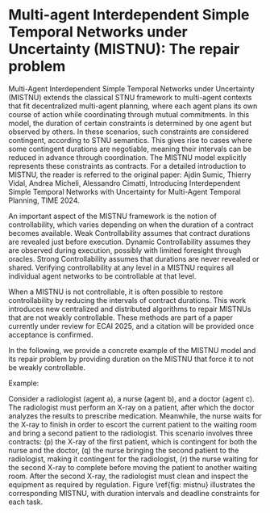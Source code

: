 # Multi-agent Interdependent Simple Temporal Networks under Uncertainty (MISTNU): The repair problem

Multi-Agent Interdependent Simple Temporal Networks under Uncertainty (MISTNU) extends the classical STNU framework to multi-agent contexts that fit decentralized multi-agent planning, where each agent plans its own course of action while coordinating through mutual commitments. In this model, the duration of certain constraints is determined by one agent but observed by others. In these scenarios, such constraints are considered contingent, according to STNU semantics. This gives rise to cases where some contingent durations are negotiable, meaning their intervals can be reduced in advance through coordination. The MISTNU model explicitly represents these constraints as contracts. For a detailed introduction to MISTNU, the reader is referred to the original paper: Ajdin Sumic, Thierry Vidal, Andrea Micheli, Alessandro Cimatti, Introducing Interdependent Simple Temporal Networks with Uncertainty for Multi-Agent Temporal Planning, TIME 2024.

An important aspect of the MISTNU framework is the notion of controllability, which varies depending on when the duration of a contract becomes available. Weak Controllability assumes that contract durations are revealed just before execution. Dynamic Controllability assumes they are observed during execution, possibly with limited foresight through oracles. Strong Controllability assumes that durations are never revealed or shared. Verifying controllability at any level in a MISTNU requires all individual agent networks to be controllable at that level.

When a MISTNU is not controllable, it is often possible to restore controllability by reducing the intervals of contract durations. This work introduces new centralized and distributed algorithms to repair MISTNUs that are not weakly controllable. These methods are part of a paper currently under review for ECAI 2025, and a citation will be provided once acceptance is confirmed.

In the following, we provide a concrete example of the MISTNU model and its repair problem by providing duration on the MISTNU that force it to not be weakly controllable.

Example:

Consider a radiologist (agent a), a nurse (agent b), and a doctor (agent c). The radiologist must perform an X-ray on a patient, after which the doctor analyzes the results to prescribe medication. Meanwhile, the nurse waits for the X-ray to finish in order to escort the current patient to the waiting room and bring a second patient to the radiologist. This scenario involves three contracts: (p) the X-ray of the first patient, which is contingent for both the nurse and the doctor, (q) the nurse bringing the second patient to the radiologist, making it contingent for the radiologist, (r) the nurse waiting for the second X-ray to complete before moving the patient to another waiting room. After the second X-ray, the radiologist must clean and inspect the equipment as required by regulation. Figure \ref{fig: mistnu} illustrates the corresponding MISTNU, with duration intervals and deadline constraints for each task.

